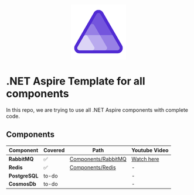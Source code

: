 <p align="center"><img src="dotnet-aspire-logo.png" width="150"></p>

# .NET Aspire Template for all components
In this repo, we are trying to use all .NET Aspire components with complete code.

## Components

|Component|Covered|Path|Youtube Video|
|---|---|---|---|
|**RabbitMQ**|:white_check_mark:|[Components/RabbitMQ](AspireTemplate.Components/RabbitMQConsumers)|[Watch here](https://youtu.be/sOBqIleKiFo)|
|**Redis**|:white_check_mark:|[Components/Redis](AspireTemplate.Components/Redis.Cache)|-|
|**PostgreSQL**|to-do||-|
|**CosmosDb**|to-do||-|
